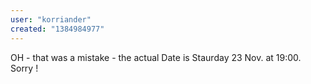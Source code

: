 ```yaml
---
user: "korriander"
created: "1384984977"
---
```


OH - that was a mistake - the actual Date is Staurday 23 Nov. at 19:00.
Sorry !
